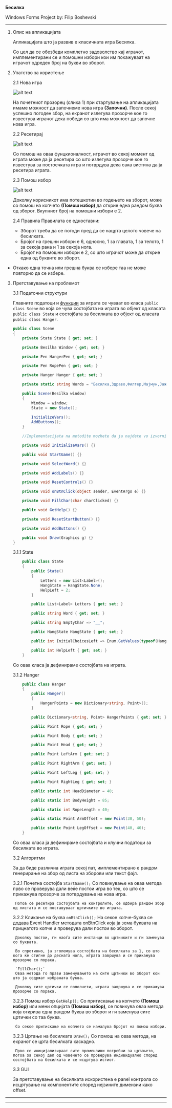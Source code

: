 **Бесилка**

Windows Forms Project by: 
Filip Boshevski

---
1. Опис на апликацијата
	
	Апликацијата што ја развив е класичната игра Бесилка.

	Со цел да се обезбеди комплетно задоволство кај играчот, имплементирани се и помошни избори кои им покажуваат на играчот одреден број на букви во зборот.

2. Упатство за користењe

	2.1 Нова игра

	![alt text][new_game_screen]

	На почетниот прозорец (слика 1) при стартување на апликацијата имаме можност да започнеме нова игра **(Започни)**.
	После секој успешно погоден збор, на екранот излегува прозорче кое го известува играчот дека победи со што има можност да започне нова игра.

	2.2 Ресетирај

	![alt text][resetiraj]

	Со помош на оваа фунцкионалност, играчот во секој момент од играта може да ја ресетира со што излегува прозорче кое го известува за постоечката игра и потврдува дека сака вистина да ја ресетира играта.

	2.3 Помош избор

	![alt text][pomos_izbor]

	Доколку корисникот има потешкотии во годењето на зборот, може со помош на копчето **(Помош избор)** да открие една рандом буква од зборот.
	Вкупниот број на помошни избори е 2.

	2.4 Правила
	Правилата се едноставни:

	* Зборот треба да се погоди пред да се нацрта целото човече на бесилката.
	* Бројот на грешни избори е 6, односно, 1 за главата, 1 за телото, 1 за секоја рака и 1 за секоја нога.
	* Бројот на помошни избори е 2, со што играчот може да открие една од буквите во зборот.
* Откако една точна или грешна буква се избере таа не може повторно да се избере.

3. Претставување на проблемот

	3.1 Податочни структури

	Главните податоци и [функции](#3.2-) за играта се чуваат во класа ```public class Scene``` во која се чува состојбата на играта во објект од класата ```public class State``` и состојбата за бесилката во објект од класата ```public class Hanger```.

	```c#
	public class Scene
	{
		private State State { get; set; }

        private Besilka Window { get; set; }

        private Pen HangerPen { get; set; }

        private Pen RopePen { get; set; }

        private Hanger Hanger { get; set; }

        private static string Words = "Бесилка,Здраво,Филтер,Мајмун,Јаже,Кајмак,Сирење,Стол,Лепило,Плоча,Картон,Ножица,Стакло,Компјутер,Ризик,Полнач";

        public Scene(Besilka window)
        {
            Window = window;
            State = new State();
            
            InitializeVars();
            AddButtons();
        }

		//Implementacijata na metodite mozhete da ja najdete vo izvorniot kod na klasata

        private void InitializeVars() {}

        public void StartGame() {}

		private void SelectWord() {}

		private void AddLabels() {}

		private void ResetControls() {}

		private void onBtnClick(object sender, EventArgs e) {}

		private void FillChar(char charClicked) {}

		public void GetHelp() {}

		private void ResetStartButton() {}

		private void AddButtons() {}

		public void Draw(Graphics g) {}
	}
	```

	3.1.1 State
	```c#
		public class State
		{
			public State()
			{
				Letters = new List<Label>();
				HangState = HangState.None;
				HelpLeft = 2;
			}

			public List<Label> Letters { get; set; }

			public string Word { get; set; }

			public string EmptyChar => "__";

			public HangState HangState { get; set; }

			public int InitialChoicesLeft => Enum.GetValues(typeof(HangState)).Length - 1;

			public int HelpLeft { get; set; }
		}
	```
	Со оваа класа ја дефинираме состојбата на играта.

	3.1.2 Hanger
	```c#
		public class Hanger
		{
			public Hanger()
			{
				HangerPoints = new Dictionary<string, Point>();
			}

			public Dictionary<string, Point> HangerPoints { get; set; }

			public Point Rope { get; set; }

			public Point Body { get; set; }

			public Point Head { get; set; }

			public Point LeftArm { get; set; }

			public Point RightArm { get; set; }

			public Point LeftLeg { get; set; }

			public Point RightLeg { get; set; }

			public static int HeadDiameter = 40;

			public static int BodyHeight = 85;

			public static int RopeLength = 40;

			public static Point ArmOffset = new Point(30, 50);

			public static Point LegOffset = new Point(40, 40);
		}
	```
	Со оваа класа ја дефинираме состојбата и клучни податоци за бесилката во играта.

	3.2 Алгоритми

	За да биде различна играта секој пат, имплементирано е рандом генерирање на збор од листа на зборови или текст фајл.

	3.2.1 Почетна состојба
		`StartGame();`
		Со повикување на оваа метода прво се проверува дали веќе постои игра во тек, со што се прикажува прозорче за потврдување на нова игра. 

		Потоа се ресетира состојбата на контролите, се одбира рандом збор од листата и се поставуваат цртичките во играта.

	3.2.2 Кликање на буква
		`onBtnClick();`
		На секое копче-буква се додава Event Handler методата onBtnClick која ја зема буквата на прицнатото копче и проверува дали постои во зборот. 

		Доколку постои, ги наоѓа сите инстанци во цртичките и ги заменува со буквата. 

		Во спротивно, ја зголемува состојбата на бесилката за 1, со што кога ќе стигне до десната нога, играта завршува и се прикажува прозорче со порака.

		`FillChar();`
		Оваа метода го прави заменувањето на сите цртички во зборот кои што ја содржат избраната буква. 

		Доколку сите цртички се пополнети, играта завршува и се прикажува прозорче со порака.
			
	3.2.3 Помош избор
		`GetHelp();`
		Со притискање на копчето **(Помош избор)** или мени опцијата **(Помош избор)**, се повикува оваа метода која открива една рандом буква во зборот и ги заменува сите цртички со таа буква.

		Со секое притискање на копчето се намалува бројот на помош избори.

	3.2.3 Цртање на бесилката
		`Draw();`
		Со помош на оваа метода, на екранот се црта бесилката каскадно.

		Прво се иницијализираат сите променливи потребни за цртањето, потоа за секој дел од човечето се проверува индивидуално според состојбата на бесилката и се исцртува истиот.
	3.3 GUI

	За претставување на бесилката искористена е panel контрола со исцртување на компонентите според нејзините димензии како offset.

---
---

[new_game_screen]: https://raw.githubusercontent.com/filipboshevski/besilka/master/Sliki/start_screen.png "Слика 1"
[resetiraj]: https://raw.githubusercontent.com/filipboshevski/besilka/master/Sliki/resetiraj.png "Слика 2"
[pomos_izbor]: https://raw.githubusercontent.com/filipboshevski/besilka/master/Sliki/pomos_izbor.png "Слика 3"
